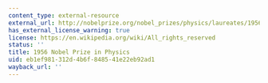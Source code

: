 ```yaml
---
content_type: external-resource
external_url: http://nobelprize.org/nobel_prizes/physics/laureates/1956/
has_external_license_warning: true
license: https://en.wikipedia.org/wiki/All_rights_reserved
status: ''
title: 1956 Nobel Prize in Physics
uid: eb1ef981-312d-4b6f-8485-41e22eb92ad1
wayback_url: ''
---
```

